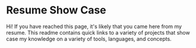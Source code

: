 # Resume Show Case

Hi! If you have reached this page, it's likely that you came here from my resume.
This readme contains quick links to a variety of projects that show case my knowledge on a variety of tools, languages, and concepts.
